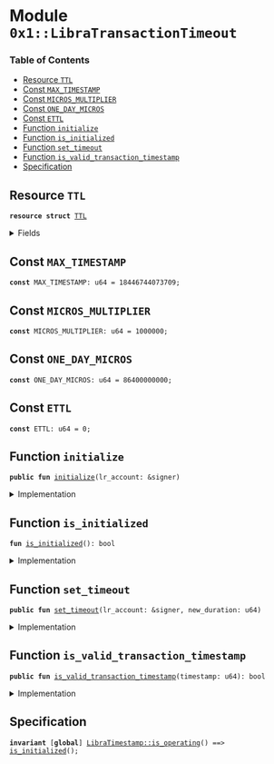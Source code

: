 
<a name="0x1_LibraTransactionTimeout"></a>

# Module `0x1::LibraTransactionTimeout`

### Table of Contents

-  [Resource `TTL`](#0x1_LibraTransactionTimeout_TTL)
-  [Const `MAX_TIMESTAMP`](#0x1_LibraTransactionTimeout_MAX_TIMESTAMP)
-  [Const `MICROS_MULTIPLIER`](#0x1_LibraTransactionTimeout_MICROS_MULTIPLIER)
-  [Const `ONE_DAY_MICROS`](#0x1_LibraTransactionTimeout_ONE_DAY_MICROS)
-  [Const `ETTL`](#0x1_LibraTransactionTimeout_ETTL)
-  [Function `initialize`](#0x1_LibraTransactionTimeout_initialize)
-  [Function `is_initialized`](#0x1_LibraTransactionTimeout_is_initialized)
-  [Function `set_timeout`](#0x1_LibraTransactionTimeout_set_timeout)
-  [Function `is_valid_transaction_timestamp`](#0x1_LibraTransactionTimeout_is_valid_transaction_timestamp)
-  [Specification](#0x1_LibraTransactionTimeout_Specification)



<a name="0x1_LibraTransactionTimeout_TTL"></a>

## Resource `TTL`



<pre><code><b>resource</b> <b>struct</b> <a href="#0x1_LibraTransactionTimeout_TTL">TTL</a>
</code></pre>



<details>
<summary>Fields</summary>


<dl>
<dt>

<code>duration_microseconds: u64</code>
</dt>
<dd>

</dd>
</dl>


</details>

<a name="0x1_LibraTransactionTimeout_MAX_TIMESTAMP"></a>

## Const `MAX_TIMESTAMP`



<pre><code><b>const</b> MAX_TIMESTAMP: u64 = 18446744073709;
</code></pre>



<a name="0x1_LibraTransactionTimeout_MICROS_MULTIPLIER"></a>

## Const `MICROS_MULTIPLIER`



<pre><code><b>const</b> MICROS_MULTIPLIER: u64 = 1000000;
</code></pre>



<a name="0x1_LibraTransactionTimeout_ONE_DAY_MICROS"></a>

## Const `ONE_DAY_MICROS`



<pre><code><b>const</b> ONE_DAY_MICROS: u64 = 86400000000;
</code></pre>



<a name="0x1_LibraTransactionTimeout_ETTL"></a>

## Const `ETTL`



<pre><code><b>const</b> ETTL: u64 = 0;
</code></pre>



<a name="0x1_LibraTransactionTimeout_initialize"></a>

## Function `initialize`



<pre><code><b>public</b> <b>fun</b> <a href="#0x1_LibraTransactionTimeout_initialize">initialize</a>(lr_account: &signer)
</code></pre>



<details>
<summary>Implementation</summary>


<pre><code><b>public</b> <b>fun</b> <a href="#0x1_LibraTransactionTimeout_initialize">initialize</a>(lr_account: &signer) {
    <a href="LibraTimestamp.md#0x1_LibraTimestamp_assert_genesis">LibraTimestamp::assert_genesis</a>();
    // Operational constraint, only callable by the libra root account
    <a href="CoreAddresses.md#0x1_CoreAddresses_assert_libra_root">CoreAddresses::assert_libra_root</a>(lr_account);
    <b>assert</b>(!<a href="#0x1_LibraTransactionTimeout_is_initialized">is_initialized</a>(), <a href="Errors.md#0x1_Errors_already_published">Errors::already_published</a>(ETTL));
    // Currently set <b>to</b> 1day.
    move_to(lr_account, <a href="#0x1_LibraTransactionTimeout_TTL">TTL</a> {duration_microseconds: ONE_DAY_MICROS});
}
</code></pre>



</details>

<a name="0x1_LibraTransactionTimeout_is_initialized"></a>

## Function `is_initialized`



<pre><code><b>fun</b> <a href="#0x1_LibraTransactionTimeout_is_initialized">is_initialized</a>(): bool
</code></pre>



<details>
<summary>Implementation</summary>


<pre><code><b>fun</b> <a href="#0x1_LibraTransactionTimeout_is_initialized">is_initialized</a>(): bool {
    exists&lt;<a href="#0x1_LibraTransactionTimeout_TTL">TTL</a>&gt;(<a href="CoreAddresses.md#0x1_CoreAddresses_LIBRA_ROOT_ADDRESS">CoreAddresses::LIBRA_ROOT_ADDRESS</a>())
}
</code></pre>



</details>

<a name="0x1_LibraTransactionTimeout_set_timeout"></a>

## Function `set_timeout`



<pre><code><b>public</b> <b>fun</b> <a href="#0x1_LibraTransactionTimeout_set_timeout">set_timeout</a>(lr_account: &signer, new_duration: u64)
</code></pre>



<details>
<summary>Implementation</summary>


<pre><code><b>public</b> <b>fun</b> <a href="#0x1_LibraTransactionTimeout_set_timeout">set_timeout</a>(lr_account: &signer, new_duration: u64) <b>acquires</b> <a href="#0x1_LibraTransactionTimeout_TTL">TTL</a> {
    <a href="LibraTimestamp.md#0x1_LibraTimestamp_assert_operating">LibraTimestamp::assert_operating</a>();
    <a href="Roles.md#0x1_Roles_assert_libra_root">Roles::assert_libra_root</a>(lr_account);
    <b>let</b> timeout = borrow_global_mut&lt;<a href="#0x1_LibraTransactionTimeout_TTL">TTL</a>&gt;(<a href="CoreAddresses.md#0x1_CoreAddresses_LIBRA_ROOT_ADDRESS">CoreAddresses::LIBRA_ROOT_ADDRESS</a>());
    timeout.duration_microseconds = new_duration;
}
</code></pre>



</details>

<a name="0x1_LibraTransactionTimeout_is_valid_transaction_timestamp"></a>

## Function `is_valid_transaction_timestamp`



<pre><code><b>public</b> <b>fun</b> <a href="#0x1_LibraTransactionTimeout_is_valid_transaction_timestamp">is_valid_transaction_timestamp</a>(timestamp: u64): bool
</code></pre>



<details>
<summary>Implementation</summary>


<pre><code><b>public</b> <b>fun</b> <a href="#0x1_LibraTransactionTimeout_is_valid_transaction_timestamp">is_valid_transaction_timestamp</a>(timestamp: u64): bool <b>acquires</b> <a href="#0x1_LibraTransactionTimeout_TTL">TTL</a> {
    <a href="LibraTimestamp.md#0x1_LibraTimestamp_assert_operating">LibraTimestamp::assert_operating</a>();
    // Reject timestamp greater than u64::MAX / 1_000_000.
    // This allows converting the timestamp from seconds <b>to</b> microseconds.
    <b>if</b> (timestamp &gt; MAX_TIMESTAMP) {
      <b>return</b> <b>false</b>
    };

    <b>let</b> current_block_time = <a href="LibraTimestamp.md#0x1_LibraTimestamp_now_microseconds">LibraTimestamp::now_microseconds</a>();
    <b>let</b> timeout = borrow_global&lt;<a href="#0x1_LibraTransactionTimeout_TTL">TTL</a>&gt;(<a href="CoreAddresses.md#0x1_CoreAddresses_LIBRA_ROOT_ADDRESS">CoreAddresses::LIBRA_ROOT_ADDRESS</a>()).duration_microseconds;
    <b>let</b> _max_txn_time = current_block_time + timeout;

    <b>let</b> txn_time_microseconds = timestamp * MICROS_MULTIPLIER;
    // TODO: Add LibraTimestamp::is_before_exclusive(&txn_time_microseconds, &max_txn_time)
    //       This is causing flaky test right now. The reason is that we will <b>use</b> this logic for AC, where its wall
    //       clock time might be out of sync with the real block time stored in StateStore.
    //       See details in issue #2346.
    current_block_time &lt; txn_time_microseconds
}
</code></pre>



</details>

<a name="0x1_LibraTransactionTimeout_Specification"></a>

## Specification



<pre><code><b>invariant</b> [<b>global</b>] <a href="LibraTimestamp.md#0x1_LibraTimestamp_is_operating">LibraTimestamp::is_operating</a>() ==&gt; <a href="#0x1_LibraTransactionTimeout_is_initialized">is_initialized</a>();
</code></pre>
